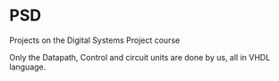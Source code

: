 # PSD
Projects on the Digital Systems Project course

Only the Datapath, Control and circuit units are done by us, all in VHDL language.
